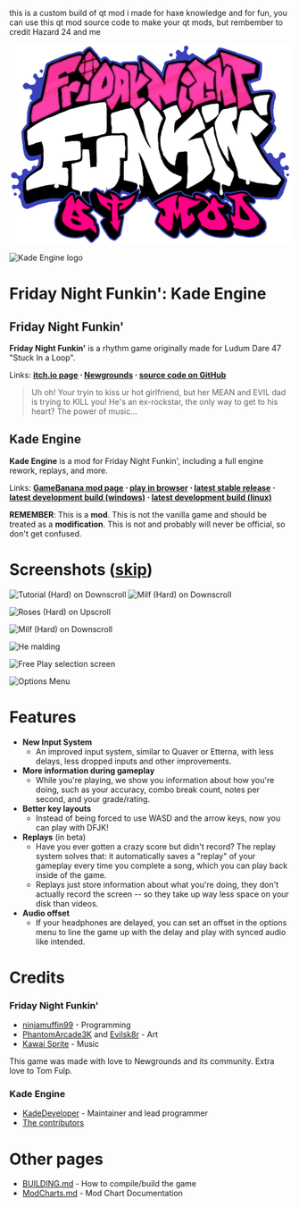 
this is a custom build of qt mod i made for haxe knowledge and for fun, you can use this qt mod source code to make your qt mods, but rembember to credit Hazard 24 and me 


![QT Mod logo](https://raw.githubusercontent.com/Luisinhi010/FNF-qt-fixes/main/art/icon.png)



![Kade Engine logo](https://user-images.githubusercontent.com/26305836/110529589-4b4eb600-80ce-11eb-9c44-e899118b0bf0.png)

# Friday Night Funkin': Kade Engine

## Friday Night Funkin'

**Friday Night Funkin'** is a rhythm game originally made for Ludum Dare 47 "Stuck In a Loop".

Links: **[itch.io page](https://ninja-muffin24.itch.io/funkin) ⋅ [Newgrounds](https://www.newgrounds.com/portal/view/770371) ⋅ [source code on GitHub](https://github.com/ninjamuffin99/Funkin)**

> Uh oh! Your tryin to kiss ur hot girlfriend, but her MEAN and EVIL dad is trying to KILL you! He's an ex-rockstar, the only way to get to his heart? The power of music...

## Kade Engine

**Kade Engine** is a mod for Friday Night Funkin', including a full engine rework, replays, and more.

Links: **[GameBanana mod page](https://gamebanana.com/gamefiles/16761) ⋅ [play in browser](https://funkin.puyo.xyz) ⋅ [latest stable release](https://github.com/KadeDev/Kade-Engine/releases/latest) ⋅ [latest development build (windows)](https://ci.appveyor.com/project/KadeDev/kade-engine-windows/build/artifacts) ⋅ [latest development build (linux)](https://ci.appveyor.com/project/KadeDev/kade-engine-linux/build/artifacts)**

**REMEMBER**: This is a **mod**. This is not the vanilla game and should be treated as a **modification**. This is not and probably will never be official, so don't get confused.

# Screenshots ([skip](#Features))

![Tutorial (Hard) on Downscroll](https://user-images.githubusercontent.com/15311104/113989685-fa5aea80-9850-11eb-9180-f5819a774c79.gif) ![Milf (Hard) on Downscroll](https://user-images.githubusercontent.com/15311104/113990845-2c208100-9852-11eb-8e6d-f1c9e8439871.gif)

![Roses (Hard) on Upscroll](https://user-images.githubusercontent.com/15311104/113993573-e31dfc00-9854-11eb-82ae-1f29dc8a0b04.png)

![Milf (Hard) on Downscroll](https://user-images.githubusercontent.com/15311104/113991654-f4660900-9852-11eb-8c3d-f3927571f19b.png)

![He malding](https://user-images.githubusercontent.com/15311104/113993693-02b52480-9855-11eb-9975-eb8a7a1be8d1.png)

![Free Play selection screen](https://i.imgur.com/LR0eWIC.png)

![Options Menu](https://i.imgur.com/LBXW9C1.png)

# Features

- **New Input System**
  - An improved input system, similar to Quaver or Etterna, with less delays, less dropped inputs and other improvements.
- **More information during gameplay**
  - While you're playing, we show you information about how you're doing, such as your accuracy, combo break count, notes per second, and your grade/rating.
- **Better key layouts**
  - Instead of being forced to use WASD and the arrow keys, now you can play with DFJK!
- **Replays** (in beta)
  - Have you ever gotten a crazy score but didn't record? The replay system solves that: it automatically saves a "replay" of your gameplay every time you complete a song, which you can play back inside of the game.
  - Replays just store information about what you're doing, they don't actually record the screen -- so they take up way less space on your disk than videos.
- **Audio offset**
  - If your headphones are delayed, you can set an offset in the options menu to line the game up with the delay and play with synced audio like intended.

# Credits

### Friday Night Funkin'

- [ninjamuffin99](https://twitter.com/ninja_muffin99) - Programming
- [PhantomArcade3K](https://twitter.com/phantomarcade3k) and [Evilsk8r](https://twitter.com/evilsk8r) - Art
- [Kawai Sprite](https://twitter.com/kawaisprite) - Music

This game was made with love to Newgrounds and its community. Extra love to Tom Fulp.

### Kade Engine

- [KadeDeveloper](https://twitter.com/KadeDeveloper) - Maintainer and lead programmer
- [The contributors](https://github.com/KadeDev/Kade-Engine/graphs/contributors)

# Other pages

- [BUILDING.md](https://github.com/KadeDev/Kade-Engine/blob/master/BUILDING.md) - How to compile/build the game
- [ModCharts.md](https://github.com/KadeDev/Kade-Engine/blob/master/ModCharts.md) - Mod Chart Documentation
